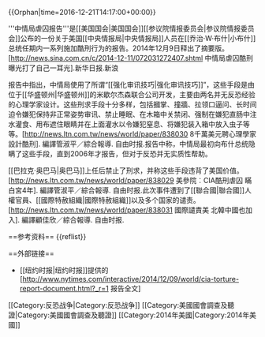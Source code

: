{{Orphan|time=2016-12-21T14:17:00+00:00}}

'''中情局虐囚报告'''是[[美国国会|美国国会]][[参议院情报委员会|参议院情报委员会]]公布的一份关于美国[[中央情报局|中央情报局]]人员在[[乔治·W·布什|小布什]]总统任期内一系列施加酷刑行为的报告。2014年12月9日释出了摘要版。<ref>[http://news.sina.com.cn/c/2014-12-11/072031272407.shtml 中情局虐囚酷刑曝光打了自己一耳光].新华日报.新浪</ref>

报告中指出，中情局使用了所谓“[[强化审讯技巧|强化审讯技巧]]”，这些手段是由位于[[华盛顿州|华盛顿州]]的米歇尔杰森联合公司开发，主要由两名并无反恐经验的心理学家设计。这些刑求手段十分多样，包括摑掌、撞牆、拉领口逼问、长时间迫令嫌犯保持非正常姿势审讯、禁止睡眠、在木箱中关禁闭、强制在嫌犯直肠中注水灌食、用布遮住眼睛并在上面灌水以令嫌犯窒息、将嫌犯装入箱中放入虫子等等。<ref>[http://news.ltn.com.tw/news/world/paper/838030 8千萬美元聘心理學家 設計酷刑]. 編譯管淑平／綜合報導. 自由时报.</ref>报告中称，中情局最初向布什总统隐瞒了这些手段，直到2006年才报告，但对于反恐并无实质性帮助。

[[巴拉克·奥巴马|奥巴马]]上任后禁止了刑求，并称这些手段违背了美国价值。<ref>[http://news.ltn.com.tw/news/world/paper/838029 美參院︰CIA酷刑虐囚 瞞白宮4年]. 編譯管淑平／綜合報導. 自由时报.</ref>此次事件遭到了[[聯合國|聯合國]]人權官員、[[國際特赦組織|國際特赦組織]]以及多个国家的谴责。<ref>[http://news.ltn.com.tw/news/world/paper/838031 國際譴責美 北韓中國也加入]. 編譯顧佳欣／綜合報導. 自由时报.</ref>

==参考资料==
{{reflist}}

==外部链接==
* [[纽约时报|纽约时报]]提供的[http://www.nytimes.com/interactive/2014/12/09/world/cia-torture-report-document.html?_r=1 报告全文]

[[Category:反恐战争|Category:反恐战争]]
[[Category:美國國會調查及聽證|Category:美國國會調查及聽證]]
[[Category:2014年美國|Category:2014年美國]]